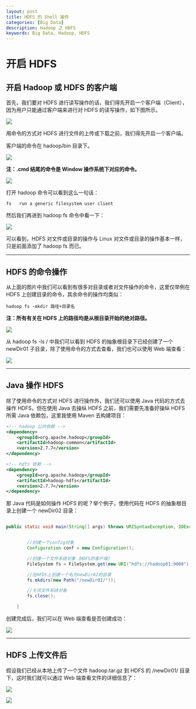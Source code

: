 ```yaml
---
layout: post
title: HDFS 的 Shell 操作
categories: [Big Data]
description: Hadoop 之 HDFS
keywords: Big Data, Hadoop, HDFS
---
```


# 开启 HDFS

## 开启 Hadoop 或 HDFS 的客户端

首先，我们要对 HDFS 进行读写操作的话，我们得先开启一个客户端（Client），因为用户只能通过客户端来进行对 HDFS 的读写操作，如下图所示。

![](../images/posts/hadoop/BigData5-HDFSArchitecture.png)

用命令的方式对 HDFS 进行文件的上传或下载之前，我们得先开启一个客户端。

客户端的命令在 hadoop/bin 目录下。

![](../images/posts/hadoop/BigData6-HDFSClientCommand.png)

**注：.cmd 结尾的命令是 Window 操作系统下对应的命令。**

![](../images/posts/hadoop/BigData6-HadoopFSCommand1.png)

打开 hadoop 命令可以看到这么一句话：

```
fs   run a generic filesystem user client
```

然后我们再进到 hadoop fs 命令中看一下：

![](../images/posts/hadoop/BigData6-HadoopFSCommand2.png)

可以看到，HDFS 对文件或目录的操作与 Linux 对文件或目录的操作基本一样，只是前面添加了 hadoop fs 而已。

------------------------------

## HDFS 的命令操作

从上面的图片中我们可以看到有很多对目录或者对文件操作的命令，这里仅举例在 HDFS 上创建目录的命令，其余命令的操作均类似：

```
hadoop fs -mkdir 路径+目录名
```

**注：所有有关在 HDFS 上的路径均是从根目录开始的绝对路径。**

![](../images/posts/hadoop/BigData6-HDFSMKDIR1.png)

从 hadoop fs -ls / 中我们可以看到 HDFS 的抽象根目录下已经创建了一个 newDir01 子目录，除了使用命令的方式去查看，我们也可以使用 Web 端查看：

![](../images/posts/hadoop/BigData6-HDFSMKDIR2.png)

------------------------------

## Java 操作 HDFS

除了使用命令的方式对 HDFS 进行操作外，我们还可以使用 Java 代码的方式去操作 HDFS，但在使用 Java 去操纵 HDFS 之前，我们需要先准备好操纵 HDFS 所需 Java 依赖包，这里我使用 Maven 去构建项目：

```xml
<!-- hadoop 公共依赖 -->
<dependency>
    <groupId>org.apache.hadoop</groupId>
    <artifactId>hadoop-common</artifactId>
    <version>2.7.7</version>
</dependency>

<!-- hdfs 依赖 -->
<dependency>
    <groupId>org.apache.hadoop</groupId>
    <artifactId>hadoop-hdfs</artifactId>
    <version>2.7.7</version>
</dependency>
```

那 Java 代码是如何操作 HDFS 的呢？举个例子，使用代码在 HDFS 的抽象根目录上创建一个 newDir02 目录：

```java

public static void main(String[] args) throws URISyntaxException, IOException, InterruptedException {


        //创建一个config对象
        Configuration conf = new Configuration();

        //创建一个文件系统对象（HDFS的客户端）
        FileSystem fs = FileSystem.get(new URI("hdfs://hadoop01:9000"), conf, "hadoop");

        //在HFDS上创建一个名为newDir02的目录
        fs.mkdirs(new Path("/newDir02/"));

        //关闭文件系统对象
        fs.close();

    }

```

创建完成后，我们可以在 Web 端查看是否创建成功：

![](../images/posts/hadoop/BigData6-HDFSMKDIR3.png)

------------------------------

## HDFS 上传文件后

假设我们已经从本地上传了一个文件 hadoop.tar.gz 到 HDFS 的 /newDir01/ 目录下，这时我们就可以通过 Web 端查看文件的详细信息了：

![](../images/posts/hadoop/BigData6-HDFSPUT1.png)

![](../images/posts/hadoop/BigData6-HDFSPUT2.png)